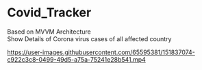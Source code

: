 # Covid_Tracker
Based on MVVM Architecture<br>
Show Details of Corona virus cases of all affected country<br>

https://user-images.githubusercontent.com/65595381/151837074-c922c3c8-0499-49d5-a75a-75241e28b541.mp4

